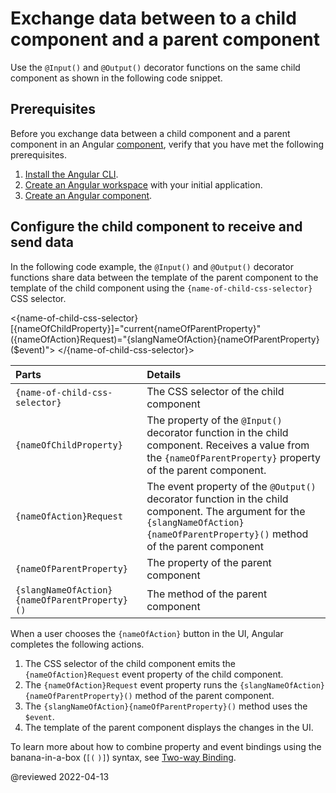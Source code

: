 # Exchange data between to a child component and a parent component

Use the `@Input()` and `@Output()` decorator functions on the same child component as shown in the following code snippet.

## Prerequisites

Before you exchange data between a child component and a parent component in an Angular [component][AioGuideGlossaryComponent], verify that you have met the following prerequisites.

1.  [Install the Angular CLI][AioGuideSetupLocalInstallTheAngularCli].
1.  [Create an Angular workspace][AioGuideSetupLocalCreateAWorkspaceAndInitialApplication] with your initial application.
1.  [Create an Angular component][AioGuideComponentCreate].

## Configure the child component to receive and send data

In the following code example, the `@Input()` and `@Output()` decorator functions share data between the template of the parent component to the template of the child component using the `{name-of-child-css-selector}` CSS selector.

<code-example format="html" header="Add template to child component" language="html">

&lt;{name-of-child-css-selector} [{nameOfChildProperty}]="current{nameOfParentProperty}"
                                 ({nameOfAction}Request)="{slangNameOfAction}{nameOfParentProperty}(&dollar;event)"&gt;
&lt;/{name-of-child-css-selector}&gt;

</code-example>

| Parts                                         | Details |
|:---                                           |:---     |
| `{name-of-child-css-selector}`                | The CSS selector of the child component |
| `{nameOfChildProperty}`                       | The property of the `@Input()` decorator function in the child component. Receives a value from the `{nameOfParentProperty}` property of the parent component. |
| `{nameOfAction}Request`                       | The event property of the `@Output()` decorator function in the child component. The argument for the `{slangNameOfAction}{nameOfParentProperty}()` method of the parent component |
| `{nameOfParentProperty}`                      | The property of the parent component |
| `{slangNameOfAction}{nameOfParentProperty}()` | The method of the parent component |

When a user chooses the `{nameOfAction}` button in the UI, Angular completes the following actions.

1.  The CSS selector of the child component emits the `{nameOfAction}Request` event property of the child component.
1.  The `{nameOfAction}Request` event property runs the `{slangNameOfAction}{nameOfParentProperty}()` method of the parent component.
1.  The `{slangNameOfAction}{nameOfParentProperty}()` method uses the `$event`.
1.  The template of the parent component displays the changes in the UI.

To learn more about how to combine property and event bindings using the banana-in-a-box \(`[(` `)]`\) syntax, see [Two-way Binding][AioGuideTwoWayBinding].

<!-- links -->

[AioGuideComponentCreate]: guide/component/component-create "Create an Angular component | Angular"

[AioGuideGlossaryComponent]: guide/glossary#component "component - Glossary | Angular"

[AioGuideSetupLocalCreateAWorkspaceAndInitialApplication]: guide/setup-local#create-a-workspace-and-initial-application "Create a workspace and initial application - Setting up the local environment and workspace | Angular"
[AioGuideSetupLocalInstallTheAngularCli]: guide/setup-local#install-the-angular-cli "Install the Angular CLI - Setting up the local environment and workspace | Angular"

[AioGuideTwoWayBinding]: guide/two-way-binding "Two-way binding | Angular"

<!-- external links -->

<!-- end links -->

@reviewed 2022-04-13
